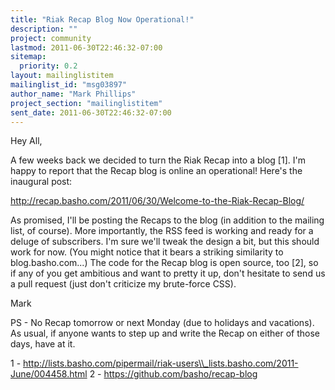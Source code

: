 ```yaml
---
title: "Riak Recap Blog Now Operational!"
description: ""
project: community
lastmod: 2011-06-30T22:46:32-07:00
sitemap:
  priority: 0.2
layout: mailinglistitem
mailinglist_id: "msg03897"
author_name: "Mark Phillips"
project_section: "mailinglistitem"
sent_date: 2011-06-30T22:46:32-07:00
---
```



Hey All,

A few weeks back we decided to turn the Riak Recap into a blog [1].
I'm happy to report that the Recap blog is online an operational!
Here's the inaugural post:

http://recap.basho.com/2011/06/30/Welcome-to-the-Riak-Recap-Blog/

As promised, I'll be posting the Recaps to the blog (in addition to
the mailing list, of course). More importantly, the RSS feed is
working and ready for a deluge of subscribers. I'm sure we'll tweak
the design a bit, but this should work for now. (You might notice that
it bears a striking similarity to blog.basho.com...) The code for the
Recap blog is open source, too [2], so if any of you get ambitious and
want to pretty it up, don't hesitate to send us a pull request (just
don't criticize my brute-force CSS).

Mark

PS - No Recap tomorrow or next Monday (due to holidays and vacations).
As usual, if anyone wants to step up and write the Recap on either of
those days, have at it.

1 - 
http://lists.basho.com/pipermail/riak-users\\_lists.basho.com/2011-June/004458.html
2 - https://github.com/basho/recap-blog

